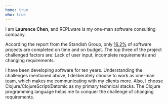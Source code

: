 ```yaml
---
home: true
who: true
---
```


I am **Laurence Chen**, and REPLware is my one-man software consulting company.

According the report from the Standish Group, only [16.2%](https://www.projectsmart.co.uk/white-papers/chaos-report.pdf) of software projects are completed on time and on budget. The top three of the project challenged factors are: Lack of user input, incomplete requirements and changing requirements.

I have been developing software for ten years. Understanding the challenges mentioned above, I deliberately choose to work as one-man team, which makes me communicating with my clients more. Also, I choose Clojure/ClojureScript/Datomic as my primary technical stacks. The Clojure programming language helps me to conquer the challenge of changing requirements.
